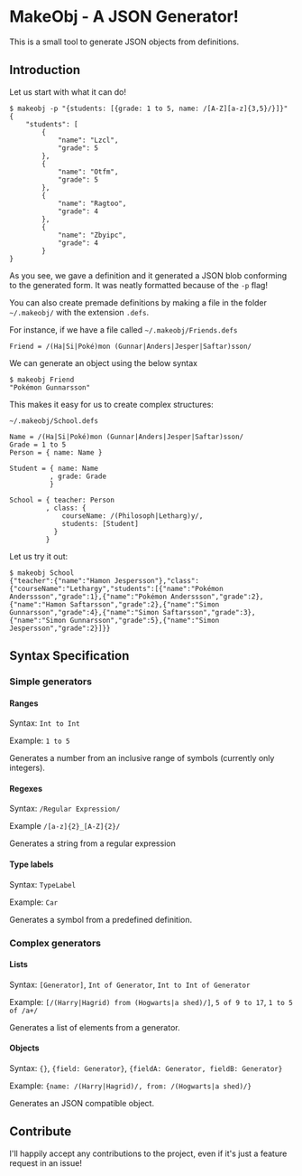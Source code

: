 # MakeObj - A JSON Generator!

This is a small tool to generate JSON objects from definitions.

## Introduction
Let us start with what it can do!
```
$ makeobj -p "{students: [{grade: 1 to 5, name: /[A-Z][a-z]{3,5}/}]}"
{
    "students": [
        {
            "name": "Lzcl",
            "grade": 5
        },
        {
            "name": "Otfm",
            "grade": 5
        },
        {
            "name": "Ragtoo",
            "grade": 4
        },
        {
            "name": "Zbyipc",
            "grade": 4
        }
}
```

As you see, we gave a definition and it generated a JSON blob conforming to the generated form. 
It was neatly formatted because of the `-p` flag!

You can also create premade definitions by making a file in the folder `~/.makeobj/` with the extension 
`.defs`.

For instance, if we have a file called `~/.makeobj/Friends.defs`
```
Friend = /(Ha|Si|Poké)mon (Gunnar|Anders|Jesper|Saftar)sson/
```

We can generate an object using the below syntax
```
$ makeobj Friend
"Pokémon Gunnarsson"
```

This makes it easy for us to create complex structures:

`~/.makeobj/School.defs`
```
Name = /(Ha|Si|Poké)mon (Gunnar|Anders|Jesper|Saftar)sson/
Grade = 1 to 5
Person = { name: Name }

Student = { name: Name
          , grade: Grade
          }

School = { teacher: Person
         , class: { 
             courseName: /(Philosoph|Letharg)y/,
             students: [Student]
           }
         }
```

Let us try it out:
```
$ makeobj School
{"teacher":{"name":"Hamon Jespersson"},"class":{"courseName":"Lethargy","students":[{"name":"Pokémon Anderssson","grade":1},{"name":"Pokémon Anderssson","grade":2},{"name":"Hamon Saftarsson","grade":2},{"name":"Simon Gunnarsson","grade":4},{"name":"Simon Saftarsson","grade":3},{"name":"Simon Gunnarsson","grade":5},{"name":"Simon Jespersson","grade":2}]}}
```

## Syntax Specification
### Simple generators
#### Ranges
Syntax: `Int to Int`

Example: `1 to 5`

Generates a number from an inclusive range of symbols (currently only integers).

#### Regexes
Syntax: `/Regular Expression/`

Example `/[a-z]{2}_[A-Z]{2}/`

Generates a string from a regular expression

#### Type labels
Syntax: `TypeLabel`

Example: `Car`

Generates a symbol from a predefined definition.

### Complex generators
#### Lists
Syntax: `[Generator]`, `Int of Generator`, `Int to Int of Generator`

Example: `[/(Harry|Hagrid) from (Hogwarts|a shed)/]`, `5 of 9 to 17`, `1 to 5 of /a+/`

Generates a list of elements from a generator.

#### Objects
Syntax: `{}`, `{field: Generator}`, `{fieldA: Generator, fieldB: Generator}`

Example: `{name: /(Harry|Hagrid)/, from: /(Hogwarts|a shed)/}`

Generates an JSON compatible object.

## Contribute
I'll happily accept any contributions to the project, even if it's just a feature request in an issue!
